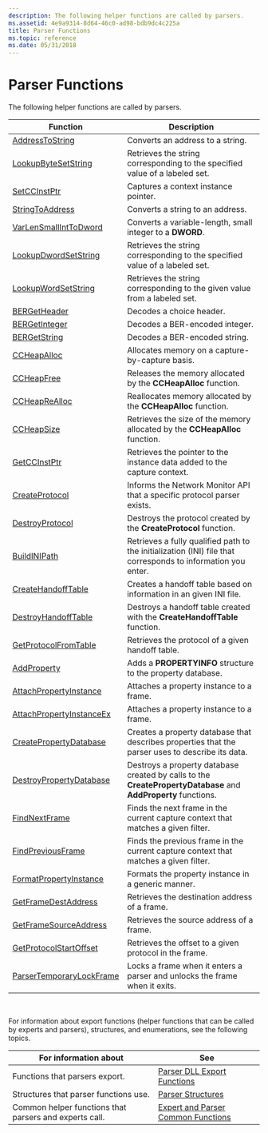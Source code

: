 ```yaml
---
description: The following helper functions are called by parsers.
ms.assetid: 4e9a9314-8d64-46c0-ad98-bdb9dc4c225a
title: Parser Functions
ms.topic: reference
ms.date: 05/31/2018
---
```


# Parser Functions

The following helper functions are called by parsers.



| Function                                                 | Description                                                                                                    |
|----------------------------------------------------------|----------------------------------------------------------------------------------------------------------------|
| [AddressToString](addresstostring.md)                   | Converts an address to a string.                                                                               |
| [LookupByteSetString](lookupbytesetstring.md)           | Retrieves the string corresponding to the specified value of a labeled set.                                    |
| [SetCCInstPtr](setccinstptr.md)                         | Captures a context instance pointer.                                                                           |
| [StringToAddress](stringtoaddress.md)                   | Converts a string to an address.                                                                               |
| [VarLenSmallIntToDword](varlensmallinttodword.md)       | Converts a variable-length, small integer to a **DWORD**.                                                      |
| [LookupDwordSetString](lookupdwordsetstring.md)         | Retrieves the string corresponding to the specified value of a labeled set.                                    |
| [LookupWordSetString](lookupwordsetstring.md)           | Retrieves the string corresponding to the given value from a labeled set.                                      |
| [BERGetHeader](bergetheader.md)                         | Decodes a choice header.                                                                                       |
| [BERGetInteger](bergetinteger.md)                       | Decodes a BER-encoded integer.                                                                                 |
| [BERGetString](bergetstring.md)                         | Decodes a BER-encoded string.                                                                                  |
| [CCHeapAlloc](ccheapalloc.md)                           | Allocates memory on a capture-by-capture basis.                                                                |
| [CCHeapFree](ccheapfree.md)                             | Releases the memory allocated by the **CCHeapAlloc** function.                                                 |
| [CCHeapReAlloc](ccheaprealloc.md)                       | Reallocates memory allocated by the **CCHeapAlloc** function.                                                  |
| [CCHeapSize](ccheapsize.md)                             | Retrieves the size of the memory allocated by the **CCHeapAlloc** function.                                    |
| [GetCCInstPtr](getccinstptr.md)                         | Retrieves the pointer to the instance data added to the capture context.                                       |
| [CreateProtocol](createprotocol.md)                     | Informs the Network Monitor API that a specific protocol parser exists.                                        |
| [DestroyProtocol](destroyprotocol.md)                   | Destroys the protocol created by the **CreateProtocol** function.                                              |
| [BuildINIPath](buildinipath.md)                         | Retrieves a fully qualified path to the initialization (INI) file that corresponds to information you enter.   |
| [CreateHandoffTable](createhandofftable.md)             | Creates a handoff table based on information in an given INI file.                                             |
| [DestroyHandoffTable](destroyhandofftable.md)           | Destroys a handoff table created with the **CreateHandoffTable** function.                                     |
| [GetProtocolFromTable](getprotocolfromtable.md)         | Retrieves the protocol of a given handoff table.                                                               |
| [AddProperty](/previous-versions/bb251873(v=msdn.10))                           | Adds a **PROPERTYINFO** structure to the property database.                                                    |
| [AttachPropertyInstance](attachpropertyinstance.md)     | Attaches a property instance to a frame.                                                                       |
| [AttachPropertyInstanceEx](attachpropertyinstanceex.md) | Attaches a property instance to a frame.                                                                       |
| [CreatePropertyDatabase](createpropertydatabase.md)     | Creates a property database that describes properties that the parser uses to describe its data.               |
| [DestroyPropertyDatabase](destroypropertydatabase.md)   | Destroys a property database created by calls to the **CreatePropertyDatabase** and **AddProperty** functions. |
| [FindNextFrame](findnextframe.md)                       | Finds the next frame in the current capture context that matches a given filter.                               |
| [FindPreviousFrame](findpreviousframe.md)               | Finds the previous frame in the current capture context that matches a given filter.                           |
| [FormatPropertyInstance](formatpropertyinstance.md)     | Formats the property instance in a generic manner.                                                             |
| [GetFrameDestAddress](getframedestaddress.md)           | Retrieves the destination address of a frame.                                                                  |
| [GetFrameSourceAddress](getframesourceaddress.md)       | Retrieves the source address of a frame.                                                                       |
| [GetProtocolStartOffset](getprotocolstartoffset.md)     | Retrieves the offset to a given protocol in the frame.                                                         |
| [ParserTemporaryLockFrame](parsertemporarylockframe.md) | Locks a frame when it enters a parser and unlocks the frame when it exits.                                     |



 

For information about export functions (helper functions that can be called by experts and parsers), structures, and enumerations, see the following topics.



| For information about                                  | See                                                                          |
|--------------------------------------------------------|------------------------------------------------------------------------------|
| Functions that parsers export.                         | [Parser DLL Export Functions](parser-dll-export-functions.md)               |
| Structures that parser functions use.                  | [Parser Structures](parser-structures.md)                                   |
| Common helper functions that parsers and experts call. | [Expert and Parser Common Functions](expert-and-parser-common-functions.md) |



 

 

 
